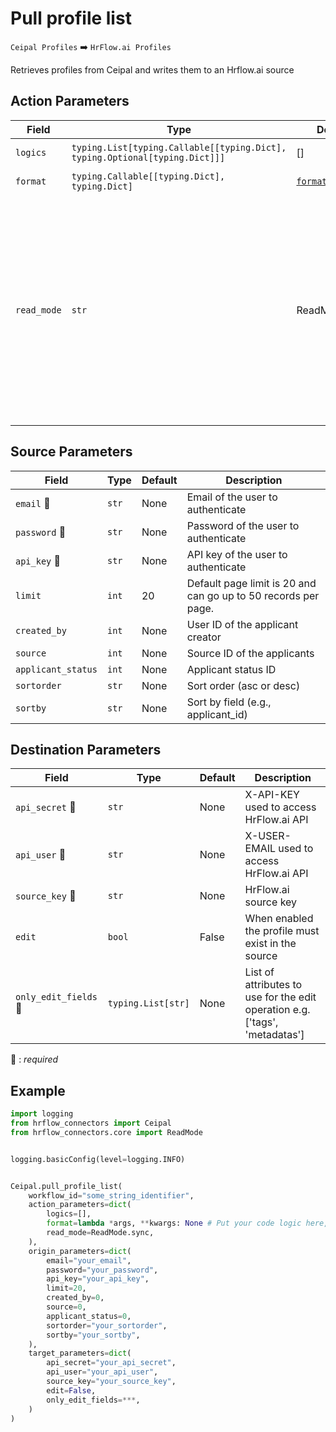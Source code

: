 # Pull profile list
`Ceipal Profiles` :arrow_right: `HrFlow.ai Profiles`

Retrieves profiles from Ceipal and writes them to an Hrflow.ai source



## Action Parameters

| Field | Type | Default | Description |
| ----- | ---- | ------- | ----------- |
| `logics`  | `typing.List[typing.Callable[[typing.Dict], typing.Optional[typing.Dict]]]` | [] | List of logic functions |
| `format`  | `typing.Callable[[typing.Dict], typing.Dict]` | [`format_profile`](../connector.py#L100) | Formatting function |
| `read_mode`  | `str` | ReadMode.sync | If 'incremental' then `read_from` of the last run is given to Origin Warehouse during read. **The actual behavior depends on implementation of read**. In 'sync' mode `read_from` is neither fetched nor given to Origin Warehouse during read. |

## Source Parameters

| Field | Type | Default | Description |
| ----- | ---- | ------- | ----------- |
| `email` :red_circle: | `str` | None | Email of the user to authenticate |
| `password` :red_circle: | `str` | None | Password of the user to authenticate |
| `api_key` :red_circle: | `str` | None | API key of the user to authenticate |
| `limit`  | `int` | 20 | Default page limit is 20 and can go up to 50 records per page. |
| `created_by`  | `int` | None | User ID of the applicant creator |
| `source`  | `int` | None | Source ID of the applicants |
| `applicant_status`  | `int` | None | Applicant status ID |
| `sortorder`  | `str` | None | Sort order (asc or desc) |
| `sortby`  | `str` | None | Sort by field (e.g., applicant_id) |

## Destination Parameters

| Field | Type | Default | Description |
| ----- | ---- | ------- | ----------- |
| `api_secret` :red_circle: | `str` | None | X-API-KEY used to access HrFlow.ai API |
| `api_user` :red_circle: | `str` | None | X-USER-EMAIL used to access HrFlow.ai API |
| `source_key` :red_circle: | `str` | None | HrFlow.ai source key |
| `edit`  | `bool` | False | When enabled the profile must exist in the source |
| `only_edit_fields` :red_circle: | `typing.List[str]` | None | List of attributes to use for the edit operation e.g. ['tags', 'metadatas'] |

:red_circle: : *required*

## Example

```python
import logging
from hrflow_connectors import Ceipal
from hrflow_connectors.core import ReadMode


logging.basicConfig(level=logging.INFO)


Ceipal.pull_profile_list(
    workflow_id="some_string_identifier",
    action_parameters=dict(
        logics=[],
        format=lambda *args, **kwargs: None # Put your code logic here,
        read_mode=ReadMode.sync,
    ),
    origin_parameters=dict(
        email="your_email",
        password="your_password",
        api_key="your_api_key",
        limit=20,
        created_by=0,
        source=0,
        applicant_status=0,
        sortorder="your_sortorder",
        sortby="your_sortby",
    ),
    target_parameters=dict(
        api_secret="your_api_secret",
        api_user="your_api_user",
        source_key="your_source_key",
        edit=False,
        only_edit_fields=***,
    )
)
```